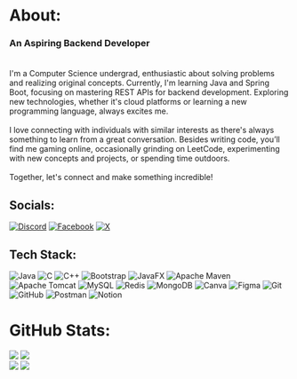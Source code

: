 # About:
### An Aspiring Backend Developer<br><br>
I'm a Computer Science undergrad, enthusiastic about solving problems and realizing original concepts. Currently, I'm learning Java and Spring Boot, focusing on mastering REST APIs for backend development. Exploring new technologies, whether it's cloud platforms or learning a new programming language, always excites me.<br><br>I love connecting with individuals with similar interests as there's always something to learn from a great conversation. Besides writing code, you’ll find me gaming online, occasionally grinding on LeetCode, experimenting with new concepts and projects, or spending time outdoors.<br><br>Together, let's connect and make something incredible!


## Socials:
[![Discord](https://img.shields.io/badge/Discord-%237289DA.svg?logo=discord&logoColor=white)](https://discord.gg/tCVT6xQ) [![Facebook](https://img.shields.io/badge/Facebook-%231877F2.svg?logo=Facebook&logoColor=white)](https://facebook.com/facebook.com/seaum.siddiqui) [![X](https://img.shields.io/badge/X-black.svg?logo=X&logoColor=white)](https://x.com/x.com/SeaumSiddiqui) 

## Tech Stack:
![Java](https://img.shields.io/badge/java-%23ED8B00.svg?style=for-the-badge&logo=openjdk&logoColor=white) ![C](https://img.shields.io/badge/c-%2300599C.svg?style=for-the-badge&logo=c&logoColor=white) ![C++](https://img.shields.io/badge/c++-%2300599C.svg?style=for-the-badge&logo=c%2B%2B&logoColor=white) ![Bootstrap](https://img.shields.io/badge/bootstrap-%238511FA.svg?style=for-the-badge&logo=bootstrap&logoColor=white) ![JavaFX](https://img.shields.io/badge/javafx-%23FF0000.svg?style=for-the-badge&logo=javafx&logoColor=white) ![Apache Maven](https://img.shields.io/badge/Apache%20Maven-C71A36?style=for-the-badge&logo=Apache%20Maven&logoColor=white) ![Apache Tomcat](https://img.shields.io/badge/apache%20tomcat-%23F8DC75.svg?style=for-the-badge&logo=apache-tomcat&logoColor=black) ![MySQL](https://img.shields.io/badge/mysql-4479A1.svg?style=for-the-badge&logo=mysql&logoColor=white) ![Redis](https://img.shields.io/badge/redis-%23DD0031.svg?style=for-the-badge&logo=redis&logoColor=white) ![MongoDB](https://img.shields.io/badge/MongoDB-%234ea94b.svg?style=for-the-badge&logo=mongodb&logoColor=white) ![Canva](https://img.shields.io/badge/Canva-%2300C4CC.svg?style=for-the-badge&logo=Canva&logoColor=white) ![Figma](https://img.shields.io/badge/figma-%23F24E1E.svg?style=for-the-badge&logo=figma&logoColor=white) ![Git](https://img.shields.io/badge/git-%23F05033.svg?style=for-the-badge&logo=git&logoColor=white) ![GitHub](https://img.shields.io/badge/github-%23121011.svg?style=for-the-badge&logo=github&logoColor=white) ![Postman](https://img.shields.io/badge/Postman-FF6C37?style=for-the-badge&logo=postman&logoColor=white) ![Notion](https://img.shields.io/badge/Notion-%23000000.svg?style=for-the-badge&logo=notion&logoColor=white)
# GitHub Stats:
![](https://github-readme-stats.vercel.app/api?username=SeaumSiddiqui&theme=gotham&hide_border=false&include_all_commits=true&count_private=false)   ![](https://github-readme-streak-stats.herokuapp.com/?user=SeaumSiddiqui&theme=gotham&hide_border=false)<br/>
![](https://github-readme-stats.vercel.app/api/top-langs/?username=SeaumSiddiqui&theme=gotham&hide_border=false&include_all_commits=true&count_private=false&layout=compact)   [![](https://visitcount.itsvg.in/api?id=SeaumSiddiqui&icon=0&color=0)](https://visitcount.itsvg.in)

<!-- Proudly created with GPRM ( https://gprm.itsvg.in ) -->
